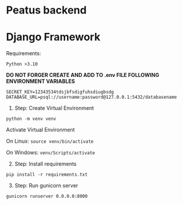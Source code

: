 # Peatus backend
# Django Framework

Requirements:
```
Python >3.10
```

**DO NOT FORGER CREATE AND ADD TO .env FILE FOLLOWING ENVIRONMENT VARIABLES**

```shell
SECRET_KEY=12343534tdsjbfsdigfuhsdiugbsdg
DATABASE_URL=psql://username:password@127.0.0.1:5432/databasename
```

1. Step: Create Virtual Environment

```shell
python -m venv venv
```

Activate Virtual Environment

On Linux: `source venv/bin/activate`

On Windows: `venv/Scripts/activate`

2. Step: Install requirements

```shell
pip install -r requirements.txt 
```

3. Step: Run gunicorn server

```shell
gunicorn runserver 0.0.0.0:8000
```
